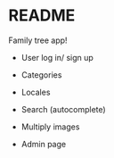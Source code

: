 # README

Family tree app!

* User log in/ sign up

* Categories

* Locales

* Search (autocomplete)

* Multiply images

* Admin page
